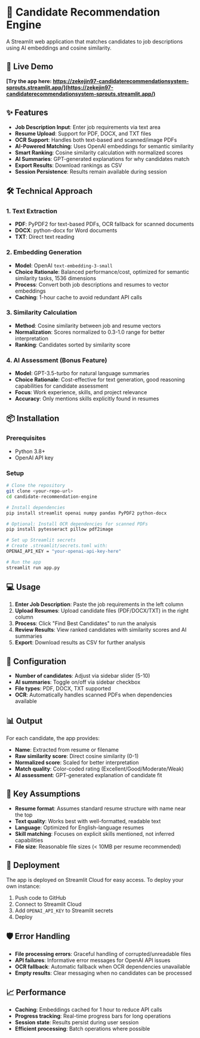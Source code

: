 # 🎯 Candidate Recommendation Engine

A Streamlit web application that matches candidates to job descriptions using AI embeddings and cosine similarity.


## 🚀 Live Demo

**[Try the app here: https://zekejin97-candidaterecommendationsystem-sprouts.streamlit.app/](https://zekejin97-candidaterecommendationsystem-sprouts.streamlit.app/)**

## ✨ Features

- **Job Description Input**: Enter job requirements via text area
- **Resume Upload**: Support for PDF, DOCX, and TXT files
- **OCR Support**: Handles both text-based and scanned/image PDFs
- **AI-Powered Matching**: Uses OpenAI embeddings for semantic similarity
- **Smart Ranking**: Cosine similarity calculation with normalized scores
- **AI Summaries**: GPT-generated explanations for why candidates match
- **Export Results**: Download rankings as CSV
- **Session Persistence**: Results remain available during session

## 🛠️ Technical Approach

### 1. Text Extraction
- **PDF**: PyPDF2 for text-based PDFs, OCR fallback for scanned documents
- **DOCX**: python-docx for Word documents
- **TXT**: Direct text reading

### 2. Embedding Generation
- **Model**: OpenAI `text-embedding-3-small`
- **Choice Rationale**: Balanced performance/cost, optimized for semantic similarity tasks, 1536 dimensions
- **Process**: Convert both job descriptions and resumes to vector embeddings
- **Caching**: 1-hour cache to avoid redundant API calls

### 3. Similarity Calculation
- **Method**: Cosine similarity between job and resume vectors
- **Normalization**: Scores normalized to 0.3-1.0 range for better interpretation
- **Ranking**: Candidates sorted by similarity score

### 4. AI Assessment (Bonus Feature)
- **Model**: GPT-3.5-turbo for natural language summaries
- **Choice Rationale**: Cost-effective for text generation, good reasoning capabilities for candidate assessment
- **Focus**: Work experience, skills, and project relevance
- **Accuracy**: Only mentions skills explicitly found in resumes

## 📦 Installation

### Prerequisites
- Python 3.8+
- OpenAI API key

### Setup
```bash
# Clone the repository
git clone <your-repo-url>
cd candidate-recommendation-engine

# Install dependencies
pip install streamlit openai numpy pandas PyPDF2 python-docx

# Optional: Install OCR dependencies for scanned PDFs
pip install pytesseract pillow pdf2image

# Set up Streamlit secrets
# Create .streamlit/secrets.toml with:
OPENAI_API_KEY = "your-openai-api-key-here"

# Run the app
streamlit run app.py
```

## 💻 Usage

1. **Enter Job Description**: Paste the job requirements in the left column
2. **Upload Resumes**: Upload candidate files (PDF/DOCX/TXT) in the right column
3. **Process**: Click "Find Best Candidates" to run the analysis
4. **Review Results**: View ranked candidates with similarity scores and AI summaries
5. **Export**: Download results as CSV for further analysis

## 🔧 Configuration

- **Number of candidates**: Adjust via sidebar slider (5-10)
- **AI summaries**: Toggle on/off via sidebar checkbox
- **File types**: PDF, DOCX, TXT supported
- **OCR**: Automatically handles scanned PDFs when dependencies available

## 📊 Output

For each candidate, the app provides:
- **Name**: Extracted from resume or filename
- **Raw similarity score**: Direct cosine similarity (0-1)
- **Normalized score**: Scaled for better interpretation
- **Match quality**: Color-coded rating (Excellent/Good/Moderate/Weak)
- **AI assessment**: GPT-generated explanation of candidate fit

## 🎯 Key Assumptions

- **Resume format**: Assumes standard resume structure with name near the top
- **Text quality**: Works best with well-formatted, readable text
- **Language**: Optimized for English-language resumes
- **Skill matching**: Focuses on explicit skills mentioned, not inferred capabilities
- **File size**: Reasonable file sizes (< 10MB per resume recommended)

## 🚀 Deployment

The app is deployed on Streamlit Cloud for easy access. To deploy your own instance:

1. Push code to GitHub
2. Connect to Streamlit Cloud
3. Add `OPENAI_API_KEY` to Streamlit secrets
4. Deploy

## 🛡️ Error Handling

- **File processing errors**: Graceful handling of corrupted/unreadable files
- **API failures**: Informative error messages for OpenAI API issues
- **OCR fallback**: Automatic fallback when OCR dependencies unavailable
- **Empty results**: Clear messaging when no candidates can be processed

## 📈 Performance

- **Caching**: Embeddings cached for 1 hour to reduce API calls
- **Progress tracking**: Real-time progress bars for long operations
- **Session state**: Results persist during user session
- **Efficient processing**: Batch operations where possible
